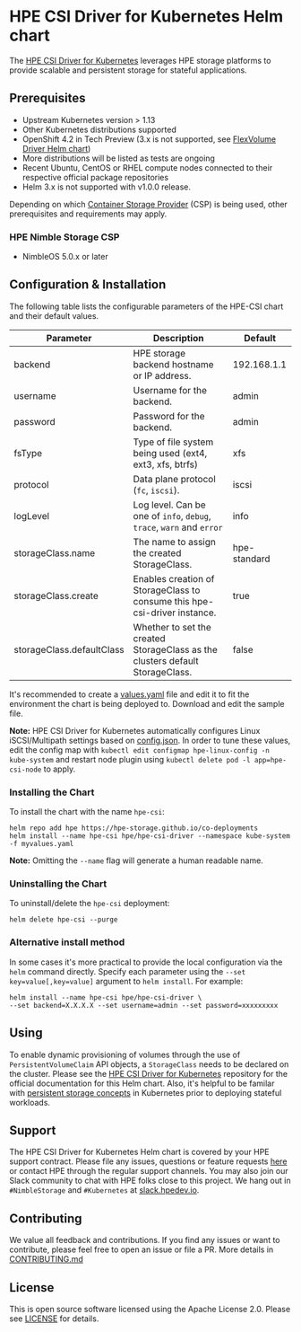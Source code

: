 
# HPE CSI Driver for Kubernetes Helm chart
The [HPE CSI Driver for Kubernetes](https://github.com/hpe-storage/csi-driver) leverages HPE storage platforms to provide scalable and persistent storage for stateful applications.

## Prerequisites

- Upstream Kubernetes version > 1.13
- Other Kubernetes distributions supported
- OpenShift 4.2 in Tech Preview (3.x is not supported, see [FlexVolume Driver Helm chart](https://github.com/hpe-storage/co-deployments/tree/master/helm/charts/hpe-flexvolume-driver))
- More distributions will be listed as tests are ongoing
- Recent Ubuntu, CentOS or RHEL compute nodes connected to their respective official package repositories
- Helm 3.x is not supported with v1.0.0 release.

Depending on which [Container Storage Provider](https://github.com/hpe-storage/container-storage-provider) (CSP) is being used, other prerequisites and requirements may apply.

### HPE Nimble Storage CSP
- NimbleOS 5.0.x or later

## Configuration & Installation
The following table lists the configurable parameters of the HPE-CSI chart and their default values.

|  Parameter                |  Description                                                           |  Default    |
|---------------------------|------------------------------------------------------------------------|-------------|
| backend                   | HPE storage backend hostname or IP address.                            | 192.168.1.1 |
| username                  | Username for the backend.                                              | admin       |
| password                  | Password for the backend.                                              | admin       |
| fsType                    | Type of file system being used (ext4, ext3, xfs, btrfs)                | xfs         |
| protocol                  | Data plane protocol (`fc`, `iscsi`).                                   | iscsi       |
| logLevel                  | Log level. Can be one of `info`, `debug`, `trace`, `warn` and `error`  | info        |
| storageClass.name  | The name to assign the created StorageClass.                                          | hpe-standard |
| storageClass.create | Enables creation of StorageClass to consume this hpe-csi-driver instance.                              | true        |
| storageClass.defaultClass | Whether to set the created StorageClass as the clusters default StorageClass.                                | false       |

It's recommended to create a [values.yaml](https://github.com/hpe-storage/co-deployments/blob/master/helm/charts/hpe-csi-driver/values.yaml) file and edit it to fit the environment the chart is being deployed to. Download and edit the sample file.

**Note:** HPE CSI Driver for Kubernetes automatically configures Linux iSCSI/Multipath settings based on [config.json](https://raw.githubusercontent.com/hpe-storage/co-deployments/master/helm/charts/hpe-csi-driver/files/config.json). In order to tune these values, edit the config map with `kubectl edit configmap hpe-linux-config -n kube-system` and restart node plugin using `kubectl delete pod -l app=hpe-csi-node` to apply.

### Installing the Chart
To install the chart with the name `hpe-csi`:

```
helm repo add hpe https://hpe-storage.github.io/co-deployments
helm install --name hpe-csi hpe/hpe-csi-driver --namespace kube-system -f myvalues.yaml
```

**Note:** Omitting the `--name` flag will generate a human readable name.

### Uninstalling the Chart
To uninstall/delete the `hpe-csi` deployment:

```
helm delete hpe-csi --purge
```

### Alternative install method
In some cases it's more practical to provide the local configuration via the `helm` command directly. Specify each parameter using the `--set key=value[,key=value]` argument to `helm install`. For example:

```
helm install --name hpe-csi hpe/hpe-csi-driver \
--set backend=X.X.X.X --set username=admin --set password=xxxxxxxxx
```

## Using
To enable dynamic provisioning of volumes through the use of `PersistentVolumeClaim` API objects, a `StorageClass` needs to be declared on the cluster. Please see the [HPE CSI Driver for Kubernetes](https://github.com/hpe-storage/csi-driver) repository for the official documentation for this Helm chart. Also, it's helpful to be familar with [persistent storage concepts](https://kubernetes.io/docs/concepts/storage/volumes/) in Kubernetes prior to deploying stateful workloads.

## Support
The HPE CSI Driver for Kubernetes Helm chart is covered by your HPE support contract. Please file any issues, questions or feature requests [here](https://github.com/hpe-storage/co-deployments/issues) or contact HPE through the regular support channels. You may also join our Slack community to chat with HPE folks close to this project. We hang out in `#NimbleStorage` and `#Kubernetes` at [slack.hpedev.io](https://slack.hpedev.io/).

## Contributing
We value all feedback and contributions. If you find any issues or want to contribute, please feel free to open an issue or file a PR. More details in [CONTRIBUTING.md](https://github.com/hpe-storage/co-deployments/blob/master/CONTRIBUTING.md)

## License
This is open source software licensed using the Apache License 2.0. Please see [LICENSE](https://github.com/hpe-storage/co-deployments/blob/master/LICENSE) for details.
